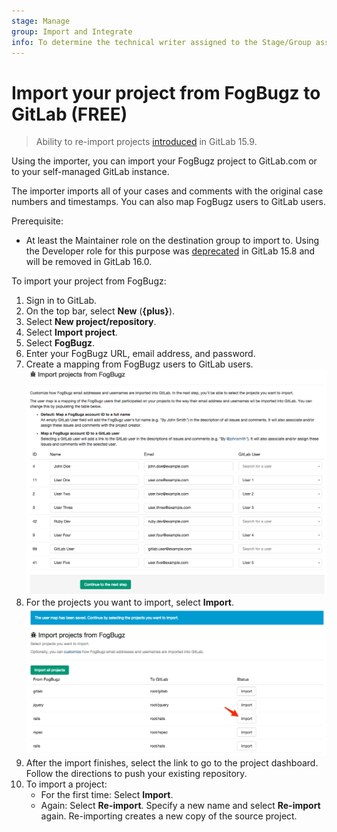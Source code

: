 ```yaml
---
stage: Manage
group: Import and Integrate
info: To determine the technical writer assigned to the Stage/Group associated with this page, see https://about.gitlab.com/handbook/product/ux/technical-writing/#assignments
---
```


# Import your project from FogBugz to GitLab **(FREE)**

> Ability to re-import projects [introduced](https://gitlab.com/gitlab-org/gitlab/-/issues/23905) in GitLab 15.9.

Using the importer, you can import your FogBugz project to GitLab.com
or to your self-managed GitLab instance.

The importer imports all of your cases and comments with the original
case numbers and timestamps. You can also map FogBugz users to GitLab
users.

Prerequisite:

- At least the Maintainer role on the destination group to import to. Using the Developer role for this purpose was
  [deprecated](https://gitlab.com/gitlab-org/gitlab/-/issues/387891) in GitLab 15.8 and will be removed in GitLab 16.0.

To import your project from FogBugz:

1. Sign in to GitLab.
1. On the top bar, select **New** (**{plus}**).
1. Select **New project/repository**.
1. Select **Import project**.
1. Select **FogBugz**.
1. Enter your FogBugz URL, email address, and password.
1. Create a mapping from FogBugz users to GitLab users.
   ![User Map](img/fogbugz_import_user_map.png)
1. For the projects you want to import, select **Import**.
   ![Import Project](img/fogbugz_import_select_project.png)
1. After the import finishes, select the link to go to the project
   dashboard. Follow the directions to push your existing repository.
1. To import a project:
   - For the first time: Select **Import**.
   - Again: Select **Re-import**. Specify a new name and select **Re-import** again. Re-importing creates a new copy of the source project.
